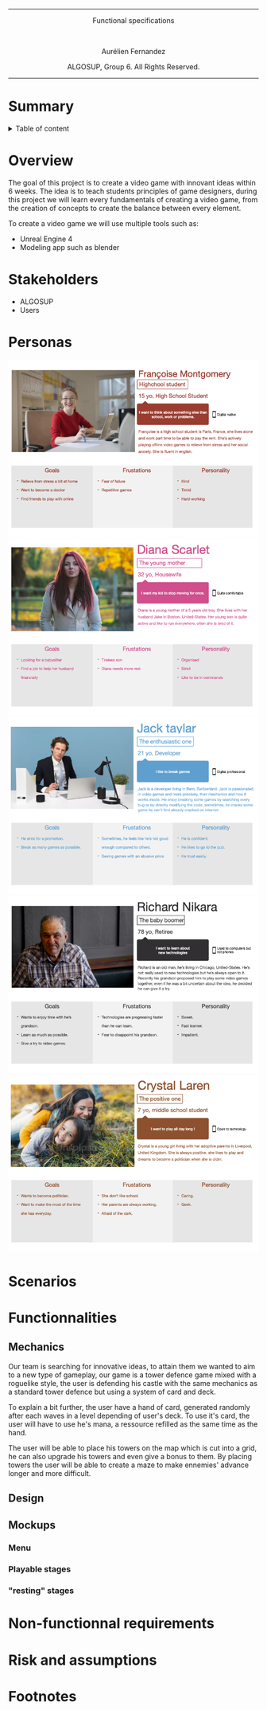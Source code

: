 <hr>
<p align="center"> Functional specifications </p>
<br>
<p align="center"> Aurélien Fernandez</p>
<p align="center"> ALGOSUP, Group 6. All Rights Reserved.</p>
<hr>

# Summary

<details>

<summary>Table of content</summary>

- [Summary](#summary)
- [Overview](#overview)
- [Stakeholders](#stakeholders)
- [Personas](#personas)
- [Scenarios](#scenarios)
- [Functionnalities](#functionnalities)
  - [Mechanics](#mechanics)
  - [Design](#design)
  - [Mockups](#mockups)
    - [Menu](#menu)
    - [Playable stages](#playable-stages)
    - ["resting" stages](#resting-stages)
- [Non-functionnal requirements](#non-functionnal-requirements)
- [Risk and assumptions](#risk-and-assumptions)
- [Footnotes](#footnotes)

</details>

# Overview

The goal of this project is to create a video game with innovant ideas within 6 weeks.
The idea is to teach students principles of game designers, during this project we will learn every fundamentals of creating a video game, from the creation of concepts to create the balance between every element.

To create a video game we will use multiple tools such as:

- Unreal Engine 4
- Modeling app such as blender
  
# Stakeholders

- ALGOSUP
- Users
  
# Personas

<img src="images/Francoise.png">
<img src="images/Diana.png">
<img src="images/Jack.png">
<img src="images/Richard.png">
<img src="images/Crystal.png">



# Scenarios

# Functionnalities

## Mechanics

Our team is searching for innovative ideas, to attain them we wanted to aim to a new type of gameplay, our game is a tower defence game mixed with a roguelike style, the user is defending his castle with the same mechanics as a standard tower defence but using a system of card and deck.

To explain a bit further, the user have a hand of card, generated randomly after each waves in a level depending of user's deck. To use it's card, the user will have to use he's mana, a ressource refilled as the same time as the hand.

The user will be able to place his towers on the map which is cut into a grid, he can also upgrade his towers and even give a bonus to them. By placing towers the user will be able to create a maze to make ennemies' advance longer and more difficult.

## Design

## Mockups

### Menu

### Playable stages

### "resting" stages

# Non-functionnal requirements

# Risk and assumptions

# Footnotes